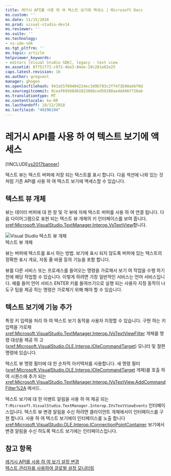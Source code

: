 ```yaml
---
title: 레거시 API를 사용 하 여 텍스트 보기에 액세스 | Microsoft Docs
ms.custom: ''
ms.date: 11/15/2016
ms.prod: visual-studio-dev14
ms.reviewer: ''
ms.suite: ''
ms.technology:
- vs-ide-sdk
ms.tgt_pltfrm: ''
ms.topic: article
helpviewer_keywords:
- editors [Visual Studio SDK], legacy - text view
ms.assetid: 8f751f72-c972-4be3-84ee-19c281e02e25
caps.latest.revision: 16
ms.author: gregvanl
manager: ghogen
ms.openlocfilehash: 943a55f09404224ec3d9b793c2ff473b90a66f0d
ms.sourcegitcommit: 9ceaf69568d61023868ced59108ae4dd46f720ab
ms.translationtype: MT
ms.contentlocale: ko-KR
ms.lasthandoff: 10/12/2018
ms.locfileid: "49296194"
---
```

# <a name="accessing-thetext-view-by-using-the-legacy-api"></a>레거시 API를 사용 하 여 텍스트 보기에 액세스
[!INCLUDE[vs2017banner](../includes/vs2017banner.md)]

텍스트 뷰는 텍스트 버퍼에 저장 되는 텍스트를 표시 합니다. 다음 섹션에 나와 있는 것 처럼 기존 API를 사용 하 여 텍스트 보기에 액세스할 수 있습니다.  
  
## <a name="text-view-object"></a>텍스트 뷰 개체  
 뷰는 데이터 버퍼에 대 한 창 및 각 뷰에 자체 텍스트 버퍼를 사용 하 여 연결 됩니다. 다음 다이어그램으로 표현 되는 텍스트 뷰 개체의 키 인터페이스를 보여 줍니다. <xref:Microsoft.VisualStudio.TextManager.Interop.VsTextView>합니다.  
  
 ![Visual Studio 텍스트 뷰 개체](../extensibility/media/vstextview.gif "vstextview")  
텍스트 뷰 개체  
  
 뷰는 버퍼에 텍스트를 표시 하는 방법. 보기에 표시 되지 않도록 버퍼에 있는 텍스트의 정확한 표시 개요, 자동 줄 바꿈 등의 기능을 포함 합니다.  
  
 뷰를 다른 서비스 또는 프로세스를 들어오는 명령을 가로채서 보기 여 작업을 수행 하기 전에 해당 작업할 수 있습니다. 이렇게 하려면 가장 일반적인 서비스는 언어 서비스입니다. 예를 들어 언어 서비스 ENTER 키를 들여쓰기으로 실행 되는 사용자 지정 동작이 나 도구 팁을 제공 하는 명령은 가로채기 위해 해야 할 수 있습니다.  
  
## <a name="adding-functionality-to-the-text-view"></a>텍스트 보기에 기능 추가  
 특정 키 입력을 처리 하 여 텍스트 보기 동작을 사용자 지정할 수 있습니다. 구현 하는 키 입력을 가로채 <xref:Microsoft.VisualStudio.TextManager.Interop.IVsTextViewFilter> 개체를 명령 대상을 제공 하 고 (<xref:Microsoft.VisualStudio.OLE.Interop.IOleCommandTarget>) 모니터 및 절편 명령에 있습니다.  
  
 텍스트 뷰 명령 필터에 대 한 순차적 아키텍처를 사용합니다. 새 명령 필터 (<xref:Microsoft.VisualStudio.OLE.Interop.IOleCommandTarget> 개체)를 호출 하 여 시퀀스에 추가 되는 <xref:Microsoft.VisualStudio.TextManager.Interop.IVsTextView.AddCommandFilter%2A> 메서드.  
  
 텍스트 보기에 대 한 이벤트 알림을 사용 하 여 제공 되는 `T:Microsoft.VisualStudio.TextManager.Interop.IVsTextViewEvents` 인터페이스입니다. 텍스트 뷰 변경 알림을 수신 하려면 클라이언트 개체에서이 인터페이스를 구현 합니다. 사용 하 여 텍스트 보기에이 인터페이스를 노출 합니다 <xref:Microsoft.VisualStudio.OLE.Interop.IConnectionPointContainer> 보기에서 변경 알림을 수신 하도록 텍스트 보기에는 인터페이스입니다.  
  
## <a name="see-also"></a>참고 항목  
 [레거시 API를 사용 하 여 보기 설정 변경](../extensibility/changing-view-settings-by-using-the-legacy-api.md)   
 [텍스트 관리자를 사용하여 글로벌 설정 모니터링](../extensibility/using-the-text-manager-to-monitor-global-settings.md)

